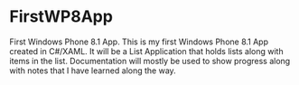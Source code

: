 FirstWP8App
===========

First Windows Phone 8.1 App.
This is my first Windows Phone 8.1 App created in C#/XAML.
It will be a List Application that holds lists along with items in the list.
Documentation will mostly be used to show progress along with notes that I have learned along the way.

